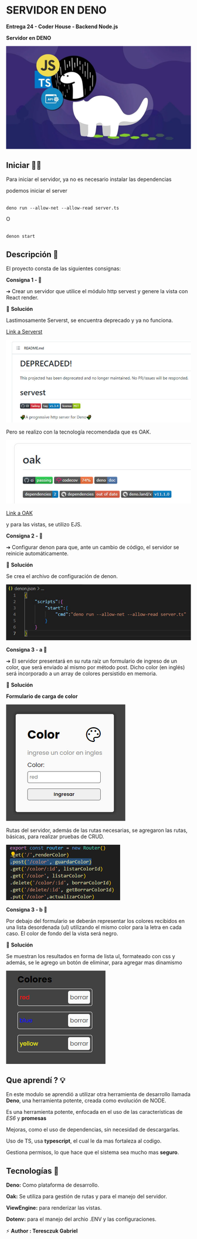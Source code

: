 # SERVIDOR EN DENO

**Entrega 24 - Coder House - Backend Node.js**

**Servidor en DENO**

![Preview](./readme/caratula.png)

## Iniciar 🐱‍🏍

Para iniciar el servidor, ya no es necesario instalar las dependencias

podemos iniciar el server

```

deno run --allow-net --allow-read server.ts

```

O

```

denon start

```

## Descripción 📑

El proyecto consta de las siguientes consignas:

**Consigna 1 - 📣**

➔ Crear un servidor que utilice el módulo http servest y genere la vista con React render.

🎯 **Solución**

Lastimosamente Serverst, se encuentra deprecado y ya no funciona.

[Link a Serverst](https://github.com/keroxp/servest)

![servest](./readme/01.jpg)

Pero se realizo con la tecnología recomendada que es OAK.

![servest](./readme/oak.jpg)

[Link a OAK](https://deno.land/x/oak@v11.1.0)

y para las vistas, se utilizo EJS.

**Consigna 2 - 📣**

➔ Configurar denon para que, ante un cambio de código, el servidor se reinicie automáticamente.

🎯 **Solución**

Se crea el archivo de configuración de denon.

![denon](./readme/02.jpg)

**Consigna 3 - a 📣**

➔ El servidor presentará en su ruta raíz un formulario de ingreso de un color, que será enviado al mismo por método post. Dicho color (en inglés) será incorporado a un array de colores persistido en memoria.

🎯 **Solución**

**Formulario de carga de color**

![form](./readme/03.jpg)

Rutas del servidor, además de las rutas necesarias, se agregaron las rutas, básicas, para realizar pruebas de CRUD.

![rutas](./readme/05.jpg)

**Consigna 3 - b 📣**

Por debajo del formulario se deberán representar los colores recibidos en una lista desordenada (ul) utilizando el mismo color para la letra en cada caso. El color de fondo del la vista será negro.

🎯 **Solución**

Se muestran los resultados en forma de lista ul, formateado con css y además, se le agrego un botón de eliminar, para agregar mas dinamismo

![listado](./readme/04.jpg)

## Que aprendí ? 💡

En este modulo se aprendió a utilizar otra herramienta de desarrollo llamada **Deno**, una herramienta potente, creada como evolución de NODE.

Es una herramienta potente, enfocada en el uso de las características de _ES6_ y **promesas**

Mejoras, como el uso de dependencias, sin necesidad de descargarlas.

Uso de TS, usa **typescript**, el cual le da mas fortaleza al codigo.

Gestiona permisos, lo que hace que el sistema sea mucho mas **seguro**.

## Tecnologías 💾

**Deno:** Como plataforma de desarrollo.

**Oak:** Se utiliza para gestión de rutas y para el manejo del servidor.

**ViewEngine:** para renderizar las vistas.

**Dotenv:** para el manejo del archio .ENV y las configuraciones.

⚡ **Author : Teresczuk Gabriel**
